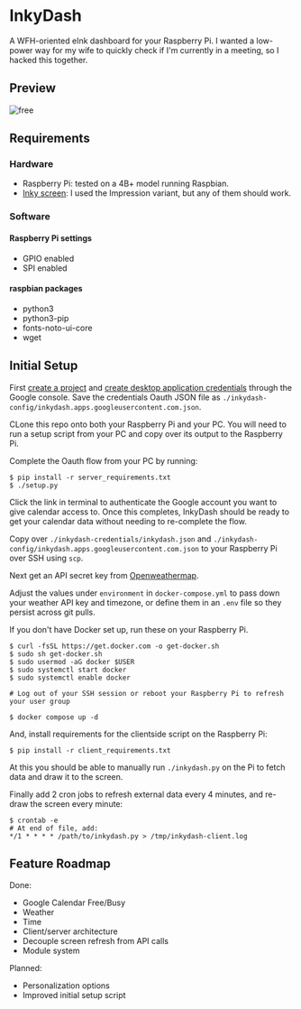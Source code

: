 # InkyDash
A WFH-oriented eInk dashboard for your Raspberry Pi. I wanted a low-power way for my wife to quickly check if I'm currently in a meeting, so I hacked this together.

## Preview
![free](https://user-images.githubusercontent.com/22794371/188255893-9b05c94a-6bd3-4ccb-8c20-d672e9773510.jpeg)

## Requirements
### Hardware
- Raspberry Pi: tested on a 4B+ model running Raspbian.
- [Inky screen](https://shop.pimoroni.com/products/inky-impression-5-7?variant=32298701324371): I used the Impression variant, but any of them should work.
### Software
#### Raspberry Pi settings
- GPIO enabled
- SPI enabled
#### raspbian packages
- python3
- python3-pip
- fonts-noto-ui-core
- wget
## Initial Setup
First [create a project](https://developers.google.com/workspace/guides/create-project) and [create desktop application credentials](https://developers.google.com/workspace/guides/create-credentials) through the Google console.
Save the credentials Oauth JSON file as `./inkydash-config/inkydash.apps.googleusercontent.com.json`.

CLone this repo onto both your Raspberry Pi and your PC. You will need to run a setup script from your PC and copy over its output to the Raspberry Pi.

Complete the Oauth flow from your PC by running:
```
$ pip install -r server_requirements.txt
$ ./setup.py
```

Click the link in terminal to authenticate the Google account you want to give calendar access to. Once this completes, InkyDash should be ready to get your calendar data without needing to re-complete the flow. 

Copy over `./inkydash-credentials/inkydash.json` and `./inkydash-config/inkydash.apps.googleusercontent.com.json` to your Raspberry Pi over SSH using `scp`.

Next get an API secret key from [Openweathermap](https://openweathermap.org). 

Adjust the values under `environment` in `docker-compose.yml` to pass down your weather API key and timezone, or define them in an `.env` file so they persist across git pulls.

If you don't have Docker set up, run these on your Raspberry Pi.
```
$ curl -fsSL https://get.docker.com -o get-docker.sh
$ sudo sh get-docker.sh
$ sudo usermod -aG docker $USER
$ sudo systemctl start docker
$ sudo systemctl enable docker

# Log out of your SSH session or reboot your Raspberry Pi to refresh your user group

$ docker compose up -d
```

And, install requirements for the clientside script on the Raspberry Pi:
```
$ pip install -r client_requirements.txt
```

At this you should be able to manually run `./inkydash.py` on the Pi to fetch data and draw it to the screen.

Finally add 2 cron jobs to refresh external data every 4 minutes, and re-draw the screen every minute:
```
$ crontab -e
# At end of file, add:
*/1 * * * * /path/to/inkydash.py > /tmp/inkydash-client.log
```

## Feature Roadmap

Done:
- Google Calendar Free/Busy
- Weather
- Time
- Client/server architecture
- Decouple screen refresh from API calls
- Module system

Planned:
- Personalization options
- Improved initial setup script
